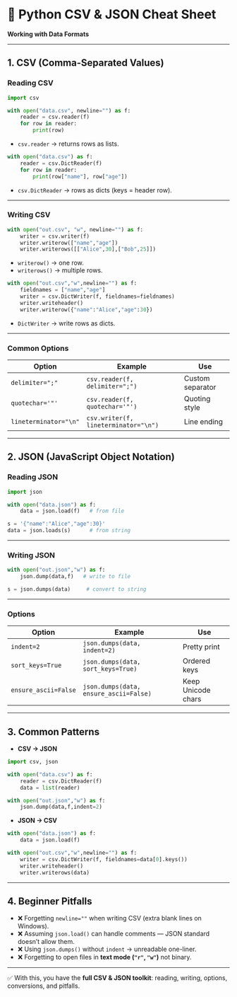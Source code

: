 

# 📘 Python CSV & JSON Cheat Sheet

**Working with Data Formats**

---

## 1. CSV (Comma-Separated Values)

### Reading CSV

```python
import csv

with open("data.csv", newline="") as f:
    reader = csv.reader(f)
    for row in reader:
        print(row)
```

* `csv.reader` → returns rows as lists.

```python
with open("data.csv") as f:
    reader = csv.DictReader(f)
    for row in reader:
        print(row["name"], row["age"])
```

* `csv.DictReader` → rows as dicts (keys = header row).

---

### Writing CSV

```python
with open("out.csv", "w", newline="") as f:
    writer = csv.writer(f)
    writer.writerow(["name","age"])
    writer.writerows([["Alice",30],["Bob",25]])
```

* `writerow()` → one row.
* `writerows()` → multiple rows.

```python
with open("out.csv","w",newline="") as f:
    fieldnames = ["name","age"]
    writer = csv.DictWriter(f, fieldnames=fieldnames)
    writer.writeheader()
    writer.writerow({"name":"Alice","age":30})
```

* `DictWriter` → write rows as dicts.

---

### Common Options

| Option                | Example                              | Use              |
| --------------------- | ------------------------------------ | ---------------- |
| `delimiter=";"`       | `csv.reader(f, delimiter=";")`       | Custom separator |
| `quotechar='"'`       | `csv.reader(f, quotechar='"')`       | Quoting style    |
| `lineterminator="\n"` | `csv.writer(f, lineterminator="\n")` | Line ending      |

---

## 2. JSON (JavaScript Object Notation)

### Reading JSON

```python
import json

with open("data.json") as f:
    data = json.load(f)   # from file
```

```python
s = '{"name":"Alice","age":30}'
data = json.loads(s)      # from string
```

---

### Writing JSON

```python
with open("out.json","w") as f:
    json.dump(data,f)   # write to file
```

```python
s = json.dumps(data)     # convert to string
```

---

### Options

| Option               | Example                                | Use                |
| -------------------- | -------------------------------------- | ------------------ |
| `indent=2`           | `json.dumps(data, indent=2)`           | Pretty print       |
| `sort_keys=True`     | `json.dumps(data, sort_keys=True)`     | Ordered keys       |
| `ensure_ascii=False` | `json.dumps(data, ensure_ascii=False)` | Keep Unicode chars |

---

## 3. Common Patterns

* **CSV → JSON**

```python
import csv, json

with open("data.csv") as f:
    reader = csv.DictReader(f)
    data = list(reader)

with open("out.json","w") as f:
    json.dump(data,f,indent=2)
```

* **JSON → CSV**

```python
with open("data.json") as f:
    data = json.load(f)

with open("out.csv","w",newline="") as f:
    writer = csv.DictWriter(f, fieldnames=data[0].keys())
    writer.writeheader()
    writer.writerows(data)
```

---

## 4. Beginner Pitfalls

* ❌ Forgetting `newline=""` when writing CSV (extra blank lines on Windows).
* ❌ Assuming `json.load()` can handle comments — JSON standard doesn’t allow them.
* ❌ Using `json.dumps()` without `indent` → unreadable one-liner.
* ❌ Forgetting to open files in **text mode (`"r"`, `"w"`)** not binary.

---

✅ With this, you have the **full CSV & JSON toolkit**: reading, writing, options, conversions, and pitfalls.

